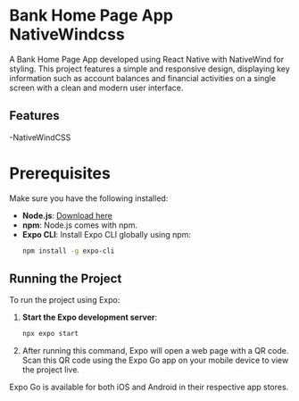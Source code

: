 # Bank Home Page App NativeWindcss

A Bank Home Page App developed using React Native with NativeWind for styling. This project features a simple and responsive design, displaying key information such as account balances and financial activities on a single screen with a clean and modern user interface.
## Features

-NativeWindCSS

# Prerequisites

Make sure you have the following installed:

- **Node.js**: [Download here](https://nodejs.org/)
- **npm**: Node.js comes with npm.
- **Expo CLI**: Install Expo CLI globally using npm:
  ```bash
  npm install -g expo-cli
  
## Running the Project
To run the project using Expo:

1. **Start the Expo development server**:
   ```bash
   npx expo start
 2. After running this command, Expo will open a web page with a QR code. Scan this QR code using the Expo Go app on your mobile device to view the project live.

 Expo Go is available for both iOS and Android in their respective app stores.
